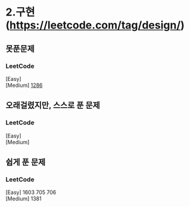# 2.구현 (https://leetcode.com/tag/design/)

## 못푼문제
### LeetCode <br>
[Easy] 
<br>
[Medium] [1286](https://leetcode.com/problems/iterator-for-combination/)


## 오래걸렸지만, 스스로 푼 문제
### LeetCode <br>
[Easy] 
<br>
[Medium] 

## 쉽게 푼 문제
### LeetCode <br>
[Easy] 1603 705 706
<br>
[Medium] 1381

